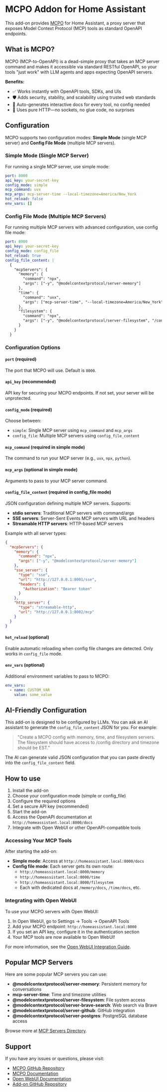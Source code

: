 # MCPO Addon for Home Assistant

This add-on provides [MCPO](https://github.com/open-webui/mcpo) for Home Assistant, a proxy server that exposes Model Context Protocol (MCP) tools as standard OpenAPI endpoints.

## What is MCPO?

MCPO (MCP-to-OpenAPI) is a dead-simple proxy that takes an MCP server command and makes it accessible via standard RESTful OpenAPI, so your tools "just work" with LLM agents and apps expecting OpenAPI servers.

**Benefits:**
- ✅ Works instantly with OpenAPI tools, SDKs, and UIs
- 🛡 Adds security, stability, and scalability using trusted web standards
- 🧠 Auto-generates interactive docs for every tool, no config needed
- 🔌 Uses pure HTTP—no sockets, no glue code, no surprises

## Configuration

MCPO supports two configuration modes: **Simple Mode** (single MCP server) and **Config File Mode** (multiple MCP servers).

### Simple Mode (Single MCP Server)

For running a single MCP server, use simple mode:

```yaml
port: 8000
api_key: your-secret-key
config_mode: simple
mcp_command: uvx
mcp_args: mcp-server-time --local-timezone=America/New_York
hot_reload: false
env_vars: []
```

### Config File Mode (Multiple MCP Servers)

For running multiple MCP servers with advanced configuration, use config file mode:

```yaml
port: 8000
api_key: your-secret-key
config_mode: config_file
hot_reload: true
config_file_content: |
  {
    "mcpServers": {
      "memory": {
        "command": "npx",
        "args": ["-y", "@modelcontextprotocol/server-memory"]
      },
      "time": {
        "command": "uvx",
        "args": ["mcp-server-time", "--local-timezone=America/New_York"]
      },
      "filesystem": {
        "command": "npx",
        "args": ["-y", "@modelcontextprotocol/server-filesystem", "/config"]
      }
    }
  }
```

### Configuration Options

#### `port` (required)
The port that MCPO will use. Default is `8000`.

#### `api_key` (recommended)
API key for securing your MCPO endpoints. If not set, your server will be unprotected.

#### `config_mode` (required)
Choose between:
- `simple`: Single MCP server using `mcp_command` and `mcp_args`
- `config_file`: Multiple MCP servers using `config_file_content`

#### `mcp_command` (required in simple mode)
The command to run your MCP server (e.g., `uvx`, `npx`, `python`).

#### `mcp_args` (optional in simple mode)
Arguments to pass to your MCP server command.

#### `config_file_content` (required in config_file mode)
JSON configuration defining multiple MCP servers. Supports:
- **stdio servers**: Traditional MCP servers with command/args
- **SSE servers**: Server-Sent Events MCP servers with URL and headers
- **Streamable HTTP servers**: HTTP-based MCP servers

Example with all server types:
```json
{
  "mcpServers": {
    "memory": {
      "command": "npx",
      "args": ["-y", "@modelcontextprotocol/server-memory"]
    },
    "sse_server": {
      "type": "sse",
      "url": "http://127.0.0.1:8001/sse",
      "headers": {
        "Authorization": "Bearer token"
      }
    },
    "http_server": {
      "type": "streamable-http",
      "url": "http://127.0.0.1:8002/mcp"
    }
  }
}
```

#### `hot_reload` (optional)
Enable automatic reloading when config file changes are detected. Only works in `config_file` mode.

#### `env_vars` (optional)
Additional environment variables to pass to MCPO:

```yaml
env_vars:
  - name: CUSTOM_VAR
    value: some_value
```

## AI-Friendly Configuration

This add-on is designed to be configured by LLMs. You can ask an AI assistant to generate the `config_file_content` JSON for you. For example:

> "Create a MCPO config with memory, time, and filesystem servers. The filesystem should have access to /config directory and timezone should be EST."

The AI can generate valid JSON configuration that you can paste directly into the `config_file_content` field.

## How to use

1. Install the add-on
2. Choose your configuration mode (simple or config_file)
3. Configure the required options
4. Set a secure API key (recommended)
5. Start the add-on
6. Access the OpenAPI documentation at `http://homeassistant.local:8000/docs`
7. Integrate with Open WebUI or other OpenAPI-compatible tools

### Accessing Your MCP Tools

After starting the add-on:

- **Simple mode**: Access at `http://homeassistant.local:8000/docs`
- **Config file mode**: Each server gets its own route:
  - `http://homeassistant.local:8000/memory`
  - `http://homeassistant.local:8000/time`
  - `http://homeassistant.local:8000/filesystem`
  - Each with dedicated docs at `/memory/docs`, `/time/docs`, etc.

### Integrating with Open WebUI

To use your MCPO servers with Open WebUI:

1. In Open WebUI, go to Settings → Tools → OpenAPI Tools
2. Add your MCPO endpoint: `http://homeassistant.local:8000`
3. If you set an API key, configure it in the authentication section
4. Your MCP tools are now available to Open WebUI!

For more information, see the [Open WebUI Integration Guide](https://docs.openwebui.com/openapi-servers/mcp#-connecting-to-open-webui).

## Popular MCP Servers

Here are some popular MCP servers you can use:

- **@modelcontextprotocol/server-memory**: Persistent memory for conversations
- **mcp-server-time**: Time and timezone utilities
- **@modelcontextprotocol/server-filesystem**: File system access
- **@modelcontextprotocol/server-brave-search**: Web search via Brave
- **@modelcontextprotocol/server-github**: GitHub integration
- **@modelcontextprotocol/server-postgres**: PostgreSQL database access

Browse more at [MCP Servers Directory](https://github.com/modelcontextprotocol).

## Support

If you have any issues or questions, please visit:

- [MCPO GitHub Repository](https://github.com/open-webui/mcpo)
- [MCPO Documentation](https://docs.openwebui.com/openapi-servers/mcp)
- [Open WebUI Documentation](https://docs.openwebui.com/)
- [Add-on GitHub Repository](https://github.com/lindehoff/addon-mcpo)

